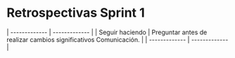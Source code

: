 # Retrospectivas Sprint 1


| ------------- | ------------- |
|  Seguir haciendo | Preguntar antes de realizar cambios significativos  Comunicación. |
| ------------- | ------------- |
